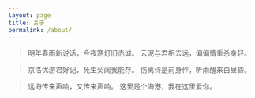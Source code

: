 ```yaml
---
layout: page
title: 关于
permalink: /about/
---
```


>明年春雨新说话，今夜寒灯旧赤诚。
>云泥与君相去远，偏偏情重杀身轻。

>京洛优游君好记，死生契阔我能存。
>伤离诗是前身作，听雨醒来白昼昏。



>远海传来声响，又传来声响。
>这里是个海港，我在这里爱你。
